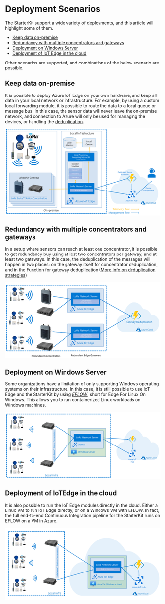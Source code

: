 # Deployment Scenarios

The StarterKit support a wide variety of deployments, and this article will
highlight some of them.

- [Keep data on-premise](#keep-data-on-premise)
- [Redundancy with multiple concentrators and gateways](#redundancy-with-multiple-concentrators-and-gateways)
- [Deployment on Windows Server](#deployment-on-windows-server)
- [Deployment of IoT Edge in the cloud](#deployment-of-iotedge-in-the-cloud)

Other scenarios are supported, and combinations of the below scenario are possible.

## Keep data on-premise

It is possible to deploy Azure IoT Edge on your own hardware, and keep all data
in your local network or infrastructure. For example, by using a custom local
forwarding module, it is possible to route the data to a local queue or message
bus. In this case, the sensor data will never leave the on-premise network, and
connection to Azure will only be used for managing the devices, or handling the
[deduplication](../adr/007_message_deduplication.md).

![Keep data on-premise](../images/scenarios/scenario-local-data.png)

## Redundancy with multiple concentrators and gateways

In a setup where sensors can reach at least one concentrator, it is possible
to get redundancy buy using at lest two concentrators per gateway, and at least
two gateways. In this case, the deduplication of the messages will happen in two
places: on the gateway itself for concentrator deduplication, and in the Function
for gateway deduplication ([More info on deduplication strategies](../adr/007_message_deduplication.md))

![Redundancy](../images/scenarios/scenario-redundancy.png)

## Deployment on Windows Server

Some organizations have a limitation of only supporting Windows operating systems
on their infrastructure. In this case, it is still possible to use IoT Edge and
the StarterKit by using [*EFLOW*](https://docs.microsoft.com/en-us/azure/iot-edge/iot-edge-for-linux-on-windows?view=iotedge-2018-06),
short for Edge For Linux On Windows. This allows you to run containerized Linux
workloads on Windows machines.

![Redundancy](../images/scenarios/scenario-eflow.png)

## Deployment of IoTEdge in the cloud

It is also possible to run the IoT Edge modules directly in the cloud. Either a
Linux VM to run IoT Edge directly, or on a Windows VM with EFLOW.
In fact, the full end-to-end Continuous Integration pipeline for the StarterKit
runs on EFLOW on a VM in Azure.

![Redundancy](../images/scenarios/scenario-edge-in-cloud.png)
